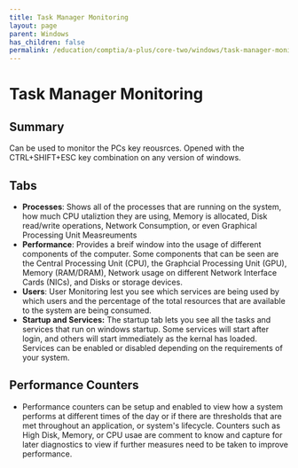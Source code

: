```yaml
---
title: Task Manager Monitoring
layout: page
parent: Windows
has_children: false
permalink: /education/comptia/a-plus/core-two/windows/task-manager-monitoring/
---
```


# Task Manager Monitoring

## Summary

Can be used to monitor the PCs key reousrces. Opened with the CTRL+SHIFT+ESC key combination on any version of windows.

## Tabs

- **Processes**: Shows all of the processes that are running on the system, how much CPU utaliztion they are using, Memory is allocated, Disk read/write operations, Network Consumption, or even Graphical Processing Unit Measreuments
- **Performance**: Provides a breif window into the usage of different components of the computer. Some components that can be seen are the Central Processing Unit (CPU), the Graphcial Processing Unit (GPU), Memory (RAM/DRAM), Network usage on different Network Interface Cards (NICs), and Disks or storage devices.
- **Users**: User Monitoring lest you see which services are being used by which users and the percentage of the total resources that are available to the system are being consumed.
- **Startup and Services:** The startup tab lets you see all the tasks and services that run on windows startup. Some services will start after login, and others will start immediately as the kernal has loaded. Services can be enabled or disabled depending on the requirements of your system.

## Performance Counters

- Performance counters can be setup and enabled to view how a system performs at different times of the day or if there are thresholds that are met throughout an application, or system's lifecycle. Counters such as High Disk, Memory, or CPU usae are comment to know and capture for later diagnostics to view if further measures need to be taken to improve performance.
